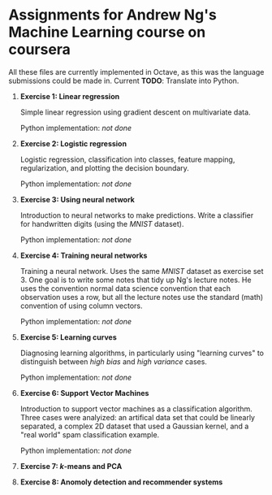 # Assignments for Andrew Ng's Machine Learning course on coursera

All these files are currently implemented in Octave, as this was the language submissions could be made in.
Current **TODO**: Translate into Python.

1. **Exercise 1: Linear regression**

   Simple linear regression using gradient descent on multivariate data.
   
   Python implementation: *not done*

2. **Exercise 2: Logistic regression**

    Logistic regression, classification into classes, feature mapping, regularization, and plotting the decision boundary.
    
    Python implementation: *not done*
    
3. **Exercise 3: Using neural network**
 
    Introduction to neural networks to make predictions. Write a classifier for handwritten digits (using the *MNIST* dataset).
    
    Python implementation: *not done*
 
4. **Exercise 4: Training neural networks**
 
    Training a neural network. Uses the same *MNIST* dataset as exercise set 3. One goal is to write some notes that tidy up Ng's lecture notes. He uses the convention normal data science convention that each observation uses a row, but all the lecture notes use the standard (math) convention of using column vectors.
    
    Python implementation: *not done*
    
5. **Exercise 5: Learning curves**
 
    Diagnosing learning algorithms, in particularly using "learning curves" to distinguish between _high bias_ and _high variance_ cases.
    
    Python implementation: *not done*
    
6. **Exercise 6: Support Vector Machines**
 
    Introduction to support vector machines as a classification algorithm. Three cases were analyized: an artifical data set that could be linearly separated, a complex 2D dataset that used a Gaussian kernel, and a "real world" spam classification example.
    
    Python implementation: *not done*
    
7. **Exercise 7: _k_-means and PCA**
 
8. **Exercise 8: Anomoly detection and recommender systems**
